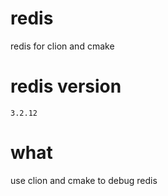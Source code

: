 # redis
redis for clion and cmake

# redis version
`3.2.12`

# what
use clion and cmake to debug redis
